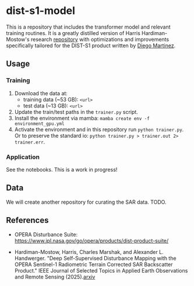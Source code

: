# dist-s1-model

This is a repository that includes the transformer model and relevant training routines.
It is a greatly distilled version of Harris Hardiman-Mostow's research [repository](https://github.com/OPERA-Cal-Val/deep-dist-s1-research) with optimizations and improvements specifically tailored for the DIST-S1 product written by [Diego Martinez](https://github.com/dmartinez05).

## Usage


### Training

1. Download the data at:
    - training data (~53 GB): `<url>`
    - test data (~13 GB): `<url>`
2. Update the train/test paths in the `trainer.py` script.
3. Install the environment via mamba: `mamba create env -f environment_gpu.yml`
4. Activate the environment and in this repository run `python trainer.py`. Or to preserve the standard io: `python trainer.py > trainer.out 2> trainer.err`.


### Application

See the notebooks. This is a work in progress!


## Data

We will create another repository for curating the SAR data. TODO.

## References

- OPERA Disturbance Suite: https://www.jpl.nasa.gov/go/opera/products/dist-product-suite/

- Hardiman-Mostow, Harris, Charles Marshak, and Alexander L. Handwerger. "Deep Self-Supervised Disturbance Mapping with the OPERA Sentinel-1 Radiometric Terrain Corrected SAR Backscatter Product." IEEE Journal of Selected Topics in Applied Earth Observations and Remote Sensing (2025).[arxiv](https://arxiv.org/abs/2501.09129)
